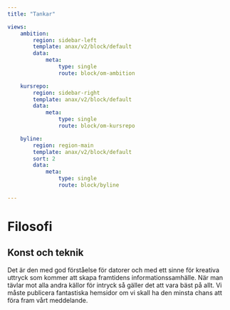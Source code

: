 ```yaml
---
title: "Tankar"

views:
    ambition:
        region: sidebar-left
        template: anax/v2/block/default
        data:
            meta:
                type: single
                route: block/om-ambition

    kursrepo:
        region: sidebar-right
        template: anax/v2/block/default
        data:
            meta:
                type: single
                route: block/om-kursrepo

    byline:
        region: region-main
        template: anax/v2/block/default
        sort: 2
        data:
            meta:
                type: single
                route: block/byline

---
```

Filosofi
=========================
Konst och teknik
----------------
Det är den med god förståelse för datorer och med ett sinne för kreativa uttryck
som kommer att skapa framtidens informationssamhälle. När man tävlar mot alla
andra källor för intryck så gäller det att vara bäst på allt. Vi måste publicera
fantastiska hemsidor om vi skall ha den minsta chans att föra fram vårt
meddelande.
